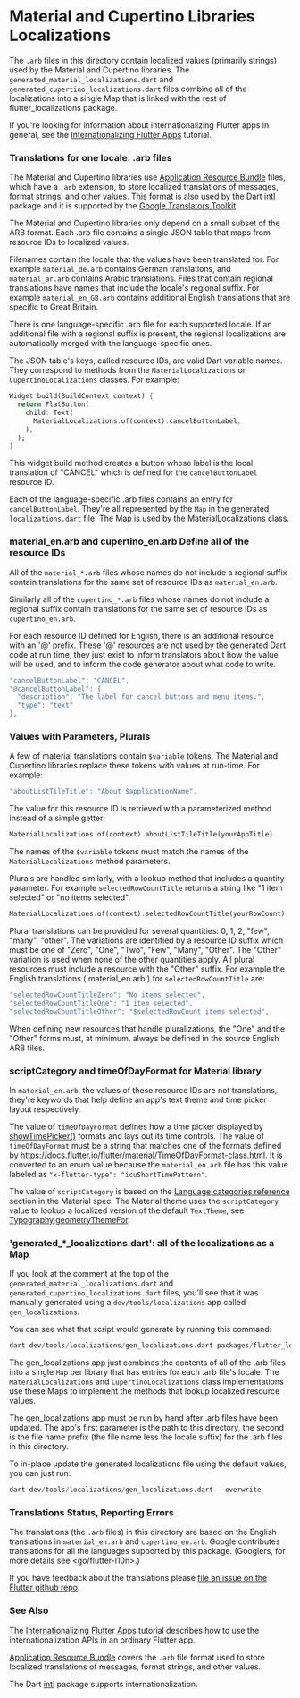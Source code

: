 # Material and Cupertino Libraries Localizations

The `.arb` files in this directory contain localized values (primarily
strings) used by the Material and Cupertino libraries.  The
`generated_material_localizations.dart` and
`generated_cupertino_localizations.dart` files combine all of the
localizations into a single Map that is linked with the rest of
flutter_localizations package.

If you're looking for information about internationalizing Flutter
apps in general, see the
[Internationalizing Flutter Apps](https://flutter.dev/tutorials/internationalization/) tutorial.


### Translations for one locale: .arb files

The Material and Cupertino libraries use
[Application Resource Bundle](https://code.google.com/p/arb/wiki/ApplicationResourceBundleSpecification)
files, which have a `.arb` extension, to store localized translations
of messages, format strings, and other values. This format is also
used by the Dart [intl](https://pub.dartlang.org/packages/intl)
package and it is supported by the
[Google Translators Toolkit](https://translate.google.com/toolkit).

The Material and Cupertino libraries only depend on a small subset
of the ARB format. Each .arb file contains a single JSON table that
maps from resource IDs to localized values.

Filenames contain the locale that the values have been translated
for. For example `material_de.arb` contains German translations, and
`material_ar.arb` contains Arabic translations. Files that contain
regional translations have names that include the locale's regional
suffix. For example `material_en_GB.arb` contains additional English
translations that are specific to Great Britain.

There is one language-specific .arb file for each supported locale. If
an additional file with a regional suffix is present, the regional
localizations are automatically merged with the language-specific ones.

The JSON table's keys, called resource IDs, are valid Dart variable
names. They correspond to methods from the `MaterialLocalizations` or
`CupertinoLocalizations` classes. For example:

```dart
Widget build(BuildContext context) {
  return FlatButton(
    child: Text(
      MaterialLocalizations.of(context).cancelButtonLabel,
    ),
  );
}
```

This widget build method creates a button whose label is the local
translation of "CANCEL" which is defined for the `cancelButtonLabel`
resource ID.

Each of the language-specific .arb files contains an entry for
`cancelButtonLabel`. They're all represented by the `Map` in the
generated `localizations.dart` file. The Map is used by the
MaterialLocalizations class.


### material_en.arb and cupertino_en.arb Define all of the resource IDs

All of the `material_*.arb` files whose names do not include a regional
suffix contain translations for the same set of resource IDs as
`material_en.arb`.

Similarly all of the `cupertino_*.arb` files whose names do not include
a regional suffix contain translations for the same set of resource IDs
as `cupertino_en.arb`.

For each resource ID defined for English, there is an additional resource
with an '@' prefix. These '@' resources are not used by the generated
Dart code at run time, they just exist to inform translators about how
the value will be used, and to inform the code generator about what code
to write.

```dart
"cancelButtonLabel": "CANCEL",
"@cancelButtonLabel": {
  "description": "The label for cancel buttons and menu items.",
  "type": "text"
},
```


### Values with Parameters, Plurals

A few of material translations contain `$variable` tokens. The
Material and Cupertino libraries replace these tokens with values at
run-time. For example:

```dart
"aboutListTileTitle": "About $applicationName",
```

The value for this resource ID is retrieved with a parameterized
method instead of a simple getter:

```dart
MaterialLocalizations.of(context).aboutListTileTitle(yourAppTitle)
```

The names of the `$variable` tokens must match the names of the
`MaterialLocalizations` method parameters.


Plurals are handled similarly, with a lookup method that includes a
quantity parameter. For example `selectedRowCountTitle` returns a
string like "1 item selected" or "no items selected".

```dart
MaterialLocalizations.of(context).selectedRowCountTitle(yourRowCount)
```

Plural translations can be provided for several quantities: 0, 1, 2,
"few", "many", "other". The variations are identified by a resource ID
suffix which must be one of "Zero", "One", "Two", "Few", "Many",
"Other". The "Other" variation is used when none of the other
quantities apply. All plural resources must include a resource with
the "Other" suffix. For example the English translations
('material_en.arb') for `selectedRowCountTitle` are:

```dart
"selectedRowCountTitleZero": "No items selected",
"selectedRowCountTitleOne": "1 item selected",
"selectedRowCountTitleOther": "$selectedRowCount items selected",
```

When defining new resources that handle pluralizations, the "One" and
the "Other" forms must, at minimum, always be defined in the source
English ARB files.

### scriptCategory and timeOfDayFormat for Material library

In `material_en.arb`, the values of these resource IDs are not
translations, they're keywords that help define an app's text theme
and time picker layout respectively.

The value of `timeOfDayFormat` defines how a time picker displayed by
[showTimePicker()](https://docs.flutter.io/flutter/material/showTimePicker.html)
formats and lays out its time controls. The value of `timeOfDayFormat`
must be a string that matches one of the formats defined by
<https://docs.flutter.io/flutter/material/TimeOfDayFormat-class.html>.
It is converted to an enum value because the `material_en.arb` file
has this value labeled as `"x-flutter-type": "icuShortTimePattern"`.

The value of `scriptCategory` is based on the
[Language categories reference](https://material.io/design/typography/language-support.html#language-categories-reference)
section in the Material spec. The Material theme uses the
`scriptCategory` value to lookup a localized version of the default
`TextTheme`, see
[Typography.geometryThemeFor](https://docs.flutter.io/flutter/material/Typography/geometryThemeFor.html).


### 'generated_*_localizations.dart': all of the localizations as a Map

If you look at the comment at the top of the `generated_material_localizations.dart`
and `generated_cupertino_localizations.dart` files, you'll
see that it was manually generated using a `dev/tools/localizations`
app called `gen_localizations`.

You can see what that script would generate by running this command:

```dart
dart dev/tools/localizations/gen_localizations.dart packages/flutter_localizations/lib/src/l10n material
```

The gen_localizations app just combines the contents of all of the
.arb files into a single `Map` per library that has entries for each .arb
file's locale. The `MaterialLocalizations` and `CupertinoLocalizations`
class implementations use these Maps to implement the methods that lookup localized resource values.

The gen_localizations app must be run by hand after .arb files have
been updated. The app's first parameter is the path to this directory,
the second is the file name prefix (the file name less the locale
suffix) for the .arb files in this directory.

To in-place update the generated localizations file using the default
values, you can just run:

```dart
dart dev/tools/localizations/gen_localizations.dart --overwrite
```


### Translations Status, Reporting Errors

The translations (the `.arb` files) in this directory are based on the
English translations in `material_en.arb` and `cupertino_en.arb`.
Google contributes translations for all the languages supported by
this package. (Googlers, for more details see <go/flutter-l10n>.)

If you have feedback about the translations please
[file an issue on the Flutter github repo](https://github.com/flutter/flutter/issues/new?template=BUG.md).


### See Also

The [Internationalizing Flutter Apps](https://flutter.dev/tutorials/internationalization/)
tutorial describes how to use the internationalization APIs in an
ordinary Flutter app.

[Application Resource Bundle](https://code.google.com/p/arb/wiki/ApplicationResourceBundleSpecification)
covers the `.arb` file format used to store localized translations
of messages, format strings, and other values.

The Dart [intl](https://pub.dartlang.org/packages/intl)
package supports internationalization.
